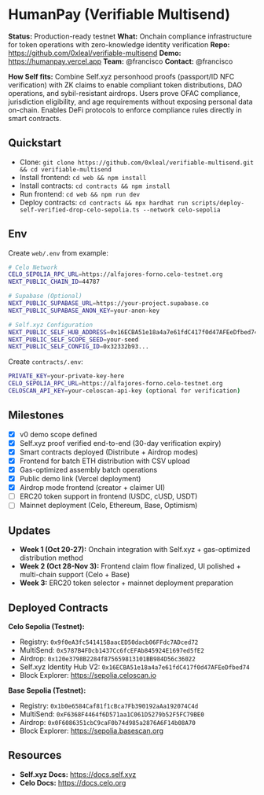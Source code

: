 # HumanPay (Verifiable Multisend)

**Status:** Production-ready testnet
**What:** Onchain compliance infrastructure for token operations with zero-knowledge identity verification
**Repo:** https://github.com/0xleal/verifiable-multisend
**Demo:** https://humanpay.vercel.app
**Team:** @francisco
**Contact:** @francisco

**How Self fits:** Combine Self.xyz personhood proofs (passport/ID NFC verification) with ZK claims to enable compliant token distributions, DAO operations, and sybil-resistant airdrops. Users prove OFAC compliance, jurisdiction eligibility, and age requirements without exposing personal data on-chain. Enables DeFi protocols to enforce compliance rules directly in smart contracts.

## Quickstart

- Clone: `git clone https://github.com/0xleal/verifiable-multisend.git && cd verifiable-multisend`
- Install frontend: `cd web && npm install`
- Install contracts: `cd contracts && npm install`
- Run frontend: `cd web && npm run dev`
- Deploy contracts: `cd contracts && npx hardhat run scripts/deploy-self-verified-drop-celo-sepolia.ts --network celo-sepolia`

## Env

Create `web/.env` from example:

```bash
# Celo Network
CELO_SEPOLIA_RPC_URL=https://alfajores-forno.celo-testnet.org
NEXT_PUBLIC_CHAIN_ID=44787

# Supabase (Optional)
NEXT_PUBLIC_SUPABASE_URL=https://your-project.supabase.co
NEXT_PUBLIC_SUPABASE_ANON_KEY=your-anon-key

# Self.xyz Configuration
NEXT_PUBLIC_SELF_HUB_ADDRESS=0x16ECBA51e18a4a7e61fdC417f0d47AFEeDfbed74
NEXT_PUBLIC_SELF_SCOPE_SEED=your-seed
NEXT_PUBLIC_SELF_CONFIG_ID=0x32332b93...
```

Create `contracts/.env`:

```bash
PRIVATE_KEY=your-private-key-here
CELO_SEPOLIA_RPC_URL=https://alfajores-forno.celo-testnet.org
CELOSCAN_API_KEY=your-celoscan-api-key (optional for verification)
```

## Milestones

- [x] v0 demo scope defined
- [x] Self.xyz proof verified end-to-end (30-day verification expiry)
- [x] Smart contracts deployed (Distribute + Airdrop modes)
- [x] Frontend for batch ETH distribution with CSV upload
- [x] Gas-optimized assembly batch operations
- [x] Public demo link (Vercel deployment)
- [x] Airdrop mode frontend (creator + claimer UI)
- [ ] ERC20 token support in frontend (USDC, cUSD, USDT)
- [ ] Mainnet deployment (Celo, Ethereum, Base, Optimism)

## Updates

- **Week 1 (Oct 20-27):** Onchain integration with Self.xyz + gas-optimized distribution method
- **Week 2 (Oct 28-Nov 3):** Frontend claim flow finalized, UI polished + multi-chain support (Celo + Base)
- **Week 3:** ERC20 token selector + mainnet deployment preparation

## Deployed Contracts

**Celo Sepolia (Testnet):**

- Registry: `0x9f0eA3fc541415BaacED50dacb06FFdc7ADced72`
- MultiSend: `0x5787B4FDcb1437Cc6fcEFAb845924E1697ed5fE2`
- Airdrop: `0x120e3798B2284f875659813101BB984D56c36022`
- Self.xyz Identity Hub V2: `0x16ECBA51e18a4a7e61fdC417f0d47AFEeDfbed74`
- Block Explorer: https://sepolia.celoscan.io

**Base Sepolia (Testnet):**

- Registry: `0x1b0e6584Caf81f1cBca7Fb390192aAa192074C4d`
- MultiSend: `0xF6368F4464f6D571aa1C061D5279b52F5FC79BE0`
- Airdrop: `0x0F6086351cbC9caF0b74d985a2876A6F14b08A70`
- Block Explorer: https://sepolia.basescan.org

## Resources

- **Self.xyz Docs:** https://docs.self.xyz
- **Celo Docs:** https://docs.celo.org
